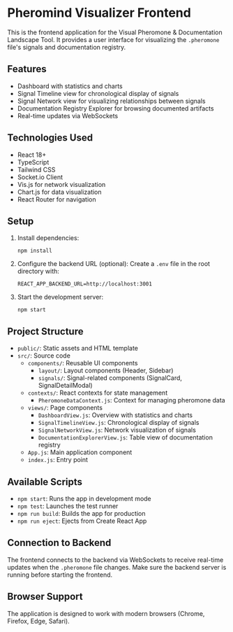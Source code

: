 # Pheromind Visualizer Frontend

This is the frontend application for the Visual Pheromone & Documentation Landscape Tool. It provides a user interface for visualizing the `.pheromone` file's signals and documentation registry.

## Features

- Dashboard with statistics and charts
- Signal Timeline view for chronological display of signals
- Signal Network view for visualizing relationships between signals
- Documentation Registry Explorer for browsing documented artifacts
- Real-time updates via WebSockets

## Technologies Used

- React 18+
- TypeScript
- Tailwind CSS
- Socket.io Client
- Vis.js for network visualization
- Chart.js for data visualization
- React Router for navigation

## Setup

1. Install dependencies:
   ```
   npm install
   ```

2. Configure the backend URL (optional):
   Create a `.env` file in the root directory with:
   ```
   REACT_APP_BACKEND_URL=http://localhost:3001
   ```

3. Start the development server:
   ```
   npm start
   ```

## Project Structure

- `public/`: Static assets and HTML template
- `src/`: Source code
  - `components/`: Reusable UI components
    - `layout/`: Layout components (Header, Sidebar)
    - `signals/`: Signal-related components (SignalCard, SignalDetailModal)
  - `contexts/`: React contexts for state management
    - `PheromoneDataContext.js`: Context for managing pheromone data
  - `views/`: Page components
    - `DashboardView.js`: Overview with statistics and charts
    - `SignalTimelineView.js`: Chronological display of signals
    - `SignalNetworkView.js`: Network visualization of signals
    - `DocumentationExplorerView.js`: Table view of documentation registry
  - `App.js`: Main application component
  - `index.js`: Entry point

## Available Scripts

- `npm start`: Runs the app in development mode
- `npm test`: Launches the test runner
- `npm run build`: Builds the app for production
- `npm run eject`: Ejects from Create React App

## Connection to Backend

The frontend connects to the backend via WebSockets to receive real-time updates when the `.pheromone` file changes. Make sure the backend server is running before starting the frontend.

## Browser Support

The application is designed to work with modern browsers (Chrome, Firefox, Edge, Safari).